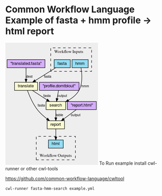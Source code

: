 # Common Workflow Language Example of fasta + hmm profile -> html report

![alt Workflow](https://raw.githubusercontent.com/agonopol/cwl-examples/master/data/fasta-hmm-search.png)
To Run example install cwl-runner or other cwl-tools

https://github.com/common-workflow-language/cwltool


```console
cwl-runner fasta-hmm-search example.yml
```